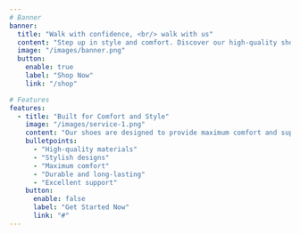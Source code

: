 ```yaml
---
# Banner
banner:
  title: "Walk with confidence, <br/> walk with us"
  content: "Step up in style and comfort. Discover our high-quality shoes."
  image: "/images/banner.png"
  button:
    enable: true
    label: "Shop Now"
    link: "/shop"

# Features
features:
  - title: "Built for Comfort and Style"
    image: "/images/service-1.png"
    content: "Our shoes are designed to provide maximum comfort and support. The materials used are of the highest quality, ensuring durability and longevity. The stylish designs are sure to turn heads wherever you go!"
    bulletpoints:
      - "High-quality materials"
      - "Stylish designs"
      - "Maximum comfort"
      - "Durable and long-lasting"
      - "Excellent support"
    button:
      enable: false
      label: "Get Started Now"
      link: "#"
---
```

